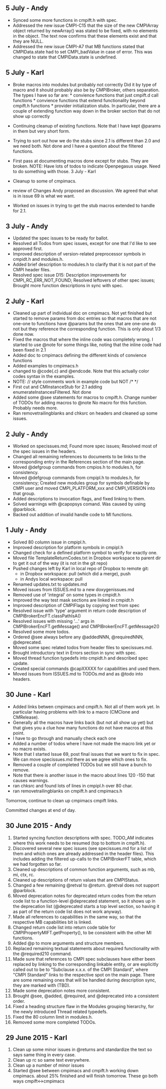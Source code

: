 
5 July - Andy
-------------

* Synced some more functions in cmpift.h with spec.
* Addressed the new issue CMPI-C15 that the size of the new CMPIArray object
  returned by newArray() was stated to be fixed, with no elements in the
  object. The text now confirms that these elements exist and that they are
  NULL.
* Addressed the new issue CMPI-A7 that MB functions stated that CMPIData.state
  had to set CMPI_badValue in case of error. This was changed to state that
  CMPIData.state is undefined.

5 July - Karl
-------------

* Broke macros into modules but probably not correctly  Did it by type
  of macro and it should probably also be by CMPIBroker, others separation.
  The types I have so far are:
      * convience functions that just cmpift.d call functions
      * convience functions that extend functionality beyond cmpift.h functions
      * provider initialization stubs.
  In particular, there are a couple of extending function way down in the
  broker section that do not show up correctly
* Continuing cleanup of existing functions. Note that I have kept @params in
  them but very short form.
* Trying to sort out how we do the stubs since 2.1 is different than 2.0 and
  we need both.  Not done and I have a question about the filtered functions.
* First pass at documenting macros done except for stubs.  They are
  broken.  NOTE: Have lots of todos to indicate Openpegasus usage. Need
  to do something with those.
3 July - Karl

* Cleanup to some of cmpimacs.
* review of Changes Andy proposed an discussion. We agreed that what is in
  issue 69 is what we want.
* Worked on issues in trying to get the stub macros extended to handle
  for 2.1.

3 July - Andy
-------------

* Updated the spec issues to be ready for ballot.
* Resolved all Todos from spec issues, except for one that I'd like to see
  approved first.
* Improved description of version-related preprocessor symbols in cmpidt.h and
  modules.h.
* Added brief description to modules.h to clarify that it is not part of the
  CMPI header files.
* Resolved spec issue D15: Description improvements for CMPI_RC_ERR_NOT_FOUND;
  Resolved leftovers of other spec issues;
  Brought more function descriptions in sync with spec.

2 July - Karl
-------------

* Cleaned up part of individual doc on cmpimacs.  Not yet finished but started
  to remove params from doc entries so that macros that are not one-one
  to functions have @params but the ones that are one-one do not but they
  reference the corresponding function. This is only about 1/3 done now.
* Fixed the macros that where the inline code was completely wrong. I started
  to use @note for some things like, noting that the inline code had been
  fixed in 2.1
* Added doc to cmpimacs defining the different kinds of convience functions
* Added examples to cmpimacs.h
* changed <ref> </ref> to @code(.c) and @endcode.  Note that this actually
  color codes syntax in the examples.
* NOTE: // style comments work in example code but NOT  /* */
* First cut and CMInstanceStub for 2.1 adding enumerateInstancesFiltered. Not
  done
* Added some @see statements for macros to cmpift.h. Change number of TODOs
  for adding macros to @note No macro for this function.
  Probably needs more.
* Ran removetrailingblanks and chksrc on headers and cleaned up some issues.

2 July - Andy
-------------

* Worked on specissues.md;
  Found more spec issues;
  Resolved most of the spec issues in the headers.
* Changed all remaining references to documents to be links to the corresponding
  entry in the References section of the main page.
* Moved @defgroup commands from cmpios.h to modules.h, for consistency.
* Moved @defgroup commands from cmpipl.h to modules.h, for consistency;
  Created new modules group for symbols definable by CMPI user and moved
  CMPI_PLATFORM_xxx and CMPI_VERSION into that group.
* Added descriptions to invocation flags, and fixed linking to them.
* Solved warnings with @capopsys comand. Was caused by using @parblock.
* Backed out addition of invalid handle code to MI functions.

1 July - Andy
-------------

* Solved 80 column issue in cmpipl.h.
* Improved description for platform symbols in cmpipl.h
* Changed check for a defined platform symbol to verify for exactly one.
* Moved file TemplateReturnCodes.txt in Dropbox workspace to parent dir to get
  it out of the way (it is not in the git repo)
* Pushed changes left by Karl in local repo of Dropbox to remote git:
  - in Dropbox workspace: pull (which did a merge), push
  - in Andys local workspace: pull
* Renamed updates.txt to updates.md
* Moved issues from ISSUES.md to a new doxygenissues.md
* Removed use of 'integral' on some types in cmpidt.h
* Improved the way test mask sections are linked in cmpidt.h
* Improved description of CMPIFlags by copying text from spec
* Resolved issue with 'type' argument in return code description of
  CMPIBrokerEncFT.classPathIsA()
* Resolved issues with missing '...' args in CMPIBrokerEncFT.getMessage() and
  CMPIBrokerEncFT.getMessage2()
* Resolved some more todos.
* Ordered @see always before any @addedNNN, @requiredNNN, @deprecated.
* Moved some spec related todos from header files to specissues.md.
* Brought introductory text in Errors section in sync with spec.
* Moved thread function typedefs into cmpidt.h and described spec update.
* Created special commands @capXXXXX for capabilities and used them.
* Moved issues from ISSUES.md to TODOs.md and as @todo into headers.

30 June - Karl
--------------

* Added links betwen cmpimacs and cmpift.h.  Not all of them work yet.
  In particular having problems with link to a macro (CMClone and CMRelease).
* Generally all the macros have links back (but not all show up yet) but that
  gives you a clue how many functions do not have macros at this point.
* I have to go through and manually check each one
* Added a number of todos where I have not made the macro link yet or no macro
  exists.
* Note that I started Issue 69, post final issues that we want to fix in spec.
  We can move specissues.md there as we agree which ones to fix.
* Removed a couple of completed TODOs but we still have a bunch to remove.
* Note that there is another issue in the macro about lines 120 -150 that
  causes warnings.
* ran chksrc and found lots of lines in cmpipl.h over 80 char.
* ran removetrailingblanks on cmpift.h and cmpimacs.h

Tomorrow, continue to clean up cmpimacs cmpift links.

Committed changes at end of day.

30 June 2015 - Andy
-------------------

1. Started syncing function descriptions with spec. TODO_AM indicates
   where this work needs to be resumed (top to bottom in cmpift.h).
2. Discovered several new spec issues (see specissues.md for a list of them
   and which ones are already addressed in the header files). This includes
   adding the filtered up-calls to the CMPIBrokerFT table, which we had
   forgotten so far.
3. Cleaned up descriptions of common function arguments, such as mb, mi, ctx,
   rc.
4. Cleaned up descriptions of return values that are CMPIStatus.
5. Changed a few remaining @retval to @return. @retval does not support
   @parblock.
6. Moved deprecation notes for deprecated return codes from the return code
   list to a function-level @deprecated statement, so it shows up in the
   deprecation list (@deprecated starts a top level section, so having it
   as part of the return code list does not work anyway).
7. Made all references to capabilities in the same way, so that the respective
   MB capabilities bit is linked.
8. Changed return code list into return code table for
   CMPIPropertyMIFT.getProperty(), to be consistent with the other MI functions.
9. Added @p to more arguments and structure members.
10. Replaced remaining textual statements about required functionality with the
   @required210 command.
11. Made sure that references to CMPI spec subclauses have either been replaced
   by linking to the corresponding linkable entity, or are explicitly called
   out to be to "Subclause x.x.x. of the CMPI Standard", where "CMPI Standard"
   links to the respective spot on the main page. There are some remaining
   ones that will be handled during description sync, they are marked with
   (TBD).
12. Made some deprecation notes more consistent.
13. Brought @see, @added, @required, and @deprecated into a consistent order.
14. Fixed a heading structure flaw in the Modules grouping hierarchy, for
    the newly introduced Thread related typedefs.
15. Fixed the 80 column limit in modules.h.
16. Removed some more completed TODOs.

29 June 2015 - Karl
-------------------

1. Clean up some minor issues in @returns and standardize the text so says
same thing in every case.
2. Clean up rc so same text everywhere.
3. Clean up a number of minor issues
4. Started @see between cmpimacs and cmpift.h working down cmpimacs. about
25% finished and will finish tomorrow. These go both ways cmpift<->cmpimacs

